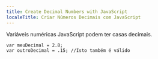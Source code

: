 ```yaml
---
title: Create Decimal Numbers with JavaScript
localeTitle: Criar Números Decimais com JavaScript
---
```

Variáveis numéricas JavaScript podem ter casas decimais.

    var meuDecimal = 2.8;
    var outroDecimal = .15; //Isto também é válido
